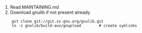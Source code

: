 1. Read MAINTAINING.md
1. Download gnulib if not present already
````    
    git clone git://git.sv.gnu.org/gnulib.git
    ln -s gnulib/build-aux/gnupload        # create symlinks
````
